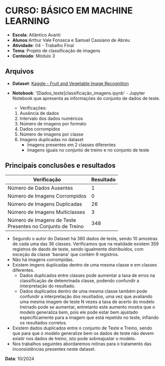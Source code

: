 # CURSO: **BÁSICO EM MACHINE LEARNING**

- **Escola**: Atlântico Avanti
- **Alunos**:Arthur Vale Fonseca e Samuel Cassiano de Abreu
- **Atividade**: 04 - Trabalho Final
- **Tema**: Projeto de classificação de imagens
- **Conteúdo**: Módulo 3

## Arquivos

- **Dataset**: [Kaggle - Fruit and Vegetable Image Recognition](https://www.kaggle.com/datasets/kritikseth/fruit-and-vegetable-image-recognition/data)
- **Notebook**: '[Dados_teste]classificação_imagens.ipynb' - Jupyter Notebook que apresenta as informações do conjunto de dados de teste.

  - Verificações:

  1. Ausência de dados
  2. Intervalo dos dados numéricos
  3. Número de imagens por formato
  4. Dados corrompidos
  5. Número de imagens por classe
  6. Imagens duplicadas no dataset
     -  Imagens presentes em 2 classes diferentes
     -  Imagens iguais no conjunto de treino e no conjunto de teste

## Principais conclusões e resultados
<div align="center">
<p align="center">
  <table>
    <thead>
      <tr>
        <th>Verificação</th>
        <th>Resultado</th>
      </tr>
    </thead>
    <tbody>
      <tr>
        <td>Número de Dados Ausentes</td>
        <td>1</td>
      </tr>
      <tr>
        <td>Número de Imagens Corrompidos</td>
        <td>0</td>
      </tr>
      <tr>
        <td>Número de Imagens Duplicadas</td>
        <td>26</td>
      </tr>
      <tr>
        <td>Número de Imagens Multiclasses</td>
        <td>3</td>
      </tr>
      <tr>
        <td>Número de Imagens de Teste <br> Presentes no Conjunto de Treino</td>
        <td>348</td>
      </tr>
    </tbody>
  </table>
</p>
</div>


- Segundo o autor do Dataset há 360 dados de teste, sendo 10 amostras de cada uma das 36 classes. Verificamos que na realidade existem 359 registros de daods de teste, sendo igualmente distribuídos, com exceção da classe 'banana' que contém 9 registros.
- Não há imagens corrompidas.
- Existem imgens duplicadas dentro de uma mesma classe e em classes diferentes.
  - Dados duplicados entre classes pode aumentar a taxa de erros na classificação de detemrinada classe, podendo confundir a interpretação do resultado.
  - Dados duplicados dentro de uma mesma classe também pode confundir a interpretação dos reusltados, uma vez que avaliando uma mesma imagem de teste N vezes a taxa de acerto do modelo treinado pode se aumentar, entretanto este aumento mostra que o modelo generaliza bem, pois ele pode estar bem ajustado especificamente para a imagem que está repetido no teste, inflando os resultados corretos.
- Existem dados duplicados entre o conjunto de Teste e Treino, sendo que para que o modelo generalize bem os dados de teste não devem existir nos dados de treino, isto pode sobreajustar o modelo.
- Nos trabalhos seguintes abordaremos rotinas para o tratamento das inconsistências presentes neste dataset.

**Data**: 10/2024
